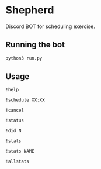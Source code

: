 # Shepherd
Discord BOT for scheduling exercise.

## Running the bot

```bash
python3 run.py
```

## Usage

```
!help
```
```
!schedule XX:XX
```
```
!cancel
```
```
!status
```
```
!did N
```
```
!stats
```
```
!stats NAME
```
```
!allstats
```
